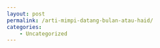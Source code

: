 ```yaml
---
layout: post
permalink: /arti-mimpi-datang-bulan-atau-haid/
categories:
    - Uncategorized
---
```


